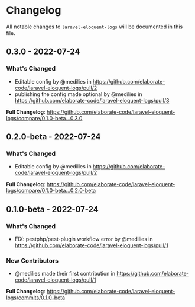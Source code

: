 # Changelog

All notable changes to `laravel-eloquent-logs` will be documented in this file.

## 0.3.0 - 2022-07-24

### What's Changed

- Editable config by @medilies in https://github.com/elaborate-code/laravel-eloquent-logs/pull/2
- publishing the config made optional by @medilies in https://github.com/elaborate-code/laravel-eloquent-logs/pull/3

**Full Changelog**: https://github.com/elaborate-code/laravel-eloquent-logs/compare/0.1.0-beta...0.3.0

## 0.2.0-beta - 2022-07-24

### What's Changed

- Editable config by @medilies in https://github.com/elaborate-code/laravel-eloquent-logs/pull/2

**Full Changelog**: https://github.com/elaborate-code/laravel-eloquent-logs/compare/0.1.0-beta...0.2.0-beta

## 0.1.0-beta - 2022-07-24

### What's Changed

- FIX: pestphp/pest-plugin workflow error by @medilies in https://github.com/elaborate-code/laravel-eloquent-logs/pull/1

### New Contributors

- @medilies made their first contribution in https://github.com/elaborate-code/laravel-eloquent-logs/pull/1

**Full Changelog**: https://github.com/elaborate-code/laravel-eloquent-logs/commits/0.1.0-beta
